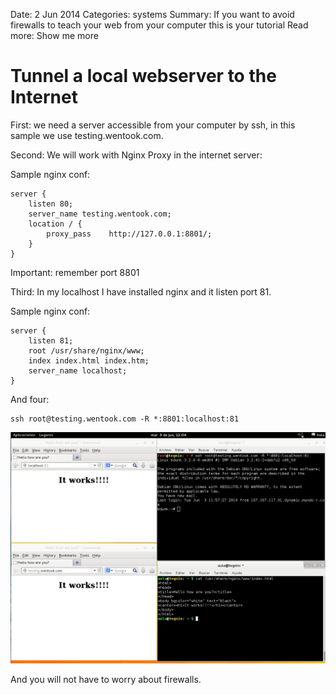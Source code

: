 Date: 2 Jun 2014
Categories: systems
Summary: If you want to avoid firewalls to teach your web from your computer this is your tutorial
Read more: Show me more

# Tunnel a local webserver to the Internet

First: we need a server accessible from your computer by ssh, in this sample we use testing.wentook.com.

Second: We will work with Nginx Proxy in the internet server:

Sample nginx conf:

<pre><code>server {
	listen 80;
	server_name testing.wentook.com;
	location / {
		proxy_pass    http://127.0.0.1:8801/;
	}
}</code></pre>

Important: remember port 8801

Third: In my localhost I have installed nginx and it listen port 81.

Sample nginx conf:

<pre><code>server {
	listen 81;
	root /usr/share/nginx/www;
	index index.html index.htm;
	server_name localhost;
}</code></pre>

And four:

<pre><code>ssh root@testing.wentook.com -R *:8801:localhost:81</code></pre>

![tunnel_sample]

And you will not have to worry about firewalls.

[tunnel_sample]: /attachments/tunnel_sample.png "Tunnel sample"